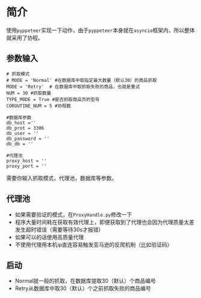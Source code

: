 # 简介

使用`pyppeteer`实现一下动作，由于`pyppeteer`本身就在`asyncio`框架内，所以整体就采用了协程。

## 参数输入

```pyton
# 抓取模式
# MODE = 'Normal' #在数据库中取指定最大数量（默认30）的商品抓取
MODE = 'Retry'  # 在数据库中取抓取失败的商品，也就是重试
NUM = 30 #抓取数量
TYPE_MODE = True #是否抓取商品页的型号
COROUTINE_NUM = 5 #协程数

#数据库参数
db_host =''
db_prot = 3306
db_user = ''
db_password = ''
db_db = ''

#代理池
proxy_host = ''
proxy_port = ''
```

需要你输入抓取模式，代理池，数据库等参数。

## 代理池

- 如果需要验证的模式，在`ProxyHandle.py`修改一下
- 程序大量时间耗在获取有效代理上，即便获取到了代理也会因为代理质量太差发生超时错误（需要等待30s才报错）
- 如果可以的话使用高质量代理
- 不使用代理用本机ip直连容易触发亚马逊的反爬机制（比如验证码）

## 启动

- Normal就一般的抓取，在数据库提取30（默认）个商品编号
- Retry从数据库中取30（默认）个之前抓取失败的商品编号

